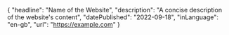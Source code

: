 {
  "headline": "Name of the Website",
  "description": "A concise description of the website's content",
  "datePublished": "2022-09-18",
  "inLanguage": "en-gb",
  "url": "https://example.com"
}
